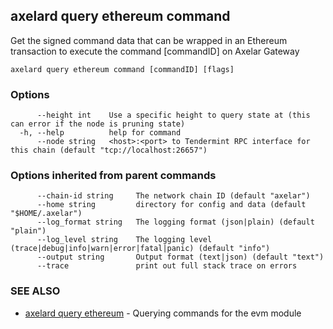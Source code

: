 ## axelard query ethereum command

Get the signed command data that can be wrapped in an Ethereum transaction to execute the command \[commandID\] on Axelar Gateway

```
axelard query ethereum command [commandID] [flags]
```

### Options

```
      --height int    Use a specific height to query state at (this can error if the node is pruning state)
  -h, --help          help for command
      --node string   <host>:<port> to Tendermint RPC interface for this chain (default "tcp://localhost:26657")
```

### Options inherited from parent commands

```
      --chain-id string     The network chain ID (default "axelar")
      --home string         directory for config and data (default "$HOME/.axelar")
      --log_format string   The logging format (json|plain) (default "plain")
      --log_level string    The logging level (trace|debug|info|warn|error|fatal|panic) (default "info")
      --output string       Output format (text|json) (default "text")
      --trace               print out full stack trace on errors
```

### SEE ALSO

- [axelard query ethereum](axelard_query_ethereum.md)	 - Querying commands for the evm module
